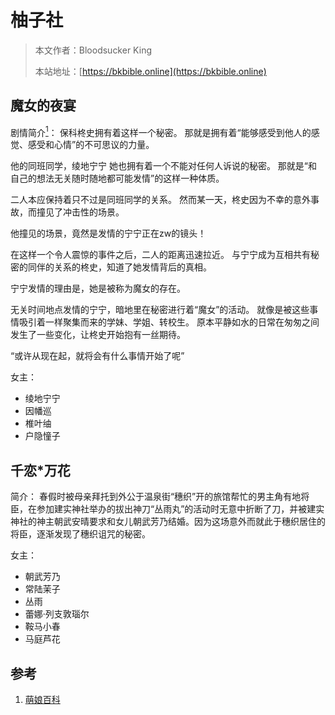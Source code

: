 # 柚子社

> 本文作者：Bloodsucker King
>
> 本站地址：[https://bkbible.online](https://bkbible.online)

## 魔女的夜宴
剧情简介[<sup>1</sup>](#refer-anchor-1)：
保科柊史拥有着这样一个秘密。
那就是拥有着“能够感受到他人的感觉、感受和心情”的不可思议的力量。

他的同班同学，绫地宁宁
她也拥有着一个不能对任何人诉说的秘密。
那就是“和自己的想法无关随时随地都可能发情”的这样一种体质。

二人本应保持着只不过是同班同学的关系。
然而某一天，柊史因为不幸的意外事故，而撞见了冲击性的场景。

他撞见的场景，竟然是发情的宁宁正在zw的镜头！

在这样一个令人震惊的事件之后，二人的距离迅速拉近。
与宁宁成为互相共有秘密的同伴的关系的柊史，知道了她发情背后的真相。

宁宁发情的理由是，她是被称为魔女的存在。

无关时间地点发情的宁宁，暗地里在秘密进行着“魔女”的活动。
就像是被这些事情吸引着一样聚集而来的学妹、学姐、转校生。
原本平静如水的日常在匆匆之间发生了一些变化，让柊史开始抱有一丝期待。

“或许从现在起，就将会有什么事情开始了呢”

女主：
- 绫地宁宁
- 因幡巡
- 椎叶䌷
- 户隐憧子

## 千恋*万花
简介：
春假时被母亲拜托到外公于温泉街“穗织”开的旅馆帮忙的男主角有地将臣，在参加建实神社举办的拔出神刀“丛雨丸”的活动时无意中折断了刀，并被建实神社的神主朝武安晴要求和女儿朝武芳乃结婚。因为这场意外而就此于穗织居住的将臣，逐渐发现了穗织诅咒的秘密。

女主：
- 朝武芳乃
- 常陆茉子
- 丛雨
- 蕾娜·列支敦瑙尔
- 鞍马小春
- 马庭芦花

## 参考
<a id="refer-anchor-1"></a>
1. [萌娘百科](https://mzh.moegirl.org.cn/%E9%AD%94%E5%A5%B3%E7%9A%84%E5%A4%9C%E5%AE%B4)